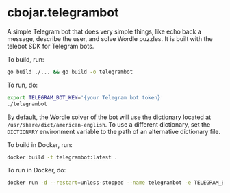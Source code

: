 # cbojar.telegrambot

A simple Telegram bot that does very simple things, like echo back a message, describe the user, and solve Wordle
puzzles. It is built with the telebot SDK for Telegram bots.

To build, run:

```sh
go build ./... && go build -o telegrambot
```

To run, do:
```sh
export TELEGRAM_BOT_KEY='{your Telegram bot token}'
./telegrambot
```

By default, the Wordle solver of the bot will use the dictionary located at `/usr/share/dict/american-english`. To use a
different dictionary, set the `DICTIONARY` environment variable to the path of an alternative dictionary file.

To build in Docker, run:

```sh
docker build -t telegrambot:latest .
```

To run in Docker, do:

```sh
docker run -d --restart=unless-stopped --name telegrambot -e TELEGRAM_BOT_KEY='{your Telegram bot token}' telegrambot:latest
```
